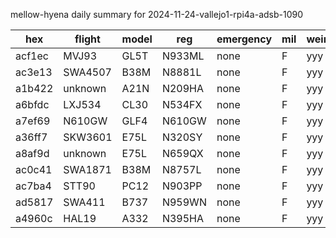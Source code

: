mellow-hyena daily summary for 2024-11-24-vallejo1-rpi4a-adsb-1090

|hex|flight|model|reg|emergency|mil|weirdo|
|--|--|--|--|--|--|--|
|acf1ec|MVJ93|GL5T|N933ML|none|F|yyy|
|ac3e13|SWA4507|B38M|N8881L|none|F|yyy|
|a1b422|unknown|A21N|N209HA|none|F|yyy|
|a6bfdc|LXJ534|CL30|N534FX|none|F|yyy|
|a7ef69|N610GW|GLF4|N610GW|none|F|yyy|
|a36ff7|SKW3601|E75L|N320SY|none|F|yyy|
|a8af9d|unknown|E75L|N659QX|none|F|yyy|
|ac0c41|SWA1871|B38M|N8757L|none|F|yyy|
|ac7ba4|STT90|PC12|N903PP|none|F|yyy|
|ad5817|SWA411|B737|N959WN|none|F|yyy|
|a4960c|HAL19|A332|N395HA|none|F|yyy|
